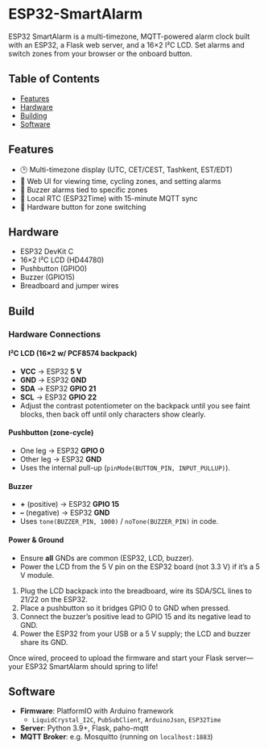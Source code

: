 # ESP32-SmartAlarm
ESP32 SmartAlarm is a multi-timezone, MQTT-powered alarm clock built with an ESP32,
a Flask web server, and a 16×2 I²C LCD. 
Set alarms and switch zones from your browser or the onboard button.

## Table of Contents
- [Features](#features)
- [Hardware](#hardware)
- [Building](#build)
- [Software](#software)



## Features
- 🕑 Multi-timezone display (UTC, CET/CEST, Tashkent, EST/EDT)
- 📱 Web UI for viewing time, cycling zones, and setting alarms
- 🔔 Buzzer alarms tied to specific zones
- 🔄 Local RTC (ESP32Time) with 15-minute MQTT sync
- 🔀 Hardware button for zone switching

## Hardware
- ESP32 DevKit C
- 16×2 I²C LCD (HD44780)
- Pushbutton (GPIO0)
- Buzzer (GPIO15)
- Breadboard and jumper wires

## Build
### Hardware Connections
#### I²C LCD (16×2 w/ PCF8574 backpack)
- **VCC** → ESP32 **5 V**  
- **GND** → ESP32 **GND**  
- **SDA** → ESP32 **GPIO 21**  
- **SCL** → ESP32 **GPIO 22**  
- Adjust the contrast potentiometer on the backpack until you see faint blocks, then back off until only characters show clearly.

#### Pushbutton (zone-cycle)
- One leg → ESP32 **GPIO 0**  
- Other leg → ESP32 **GND**  
- Uses the internal pull-up (`pinMode(BUTTON_PIN, INPUT_PULLUP)`).

#### Buzzer
- **+** (positive) → ESP32 **GPIO 15**  
- **–** (negative) → ESP32 **GND**  
- Uses `tone(BUZZER_PIN, 1000)` / `noTone(BUZZER_PIN)` in code.

#### Power & Ground
- Ensure **all** GNDs are common (ESP32, LCD, buzzer).  
- Power the LCD from the 5 V pin on the ESP32 board (not 3.3 V) if it’s a 5 V module.


1. Plug the LCD backpack into the breadboard, wire its SDA/SCL lines to 21/22 on the ESP32.  
2. Place a pushbutton so it bridges GPIO 0 to GND when pressed.  
3. Connect the buzzer’s positive lead to GPIO 15 and its negative lead to GND.  
4. Power the ESP32 from your USB or a 5 V supply; the LCD and buzzer share its GND.

Once wired, proceed to upload the firmware and start your Flask server—your ESP32 SmartAlarm should spring to life!



## Software
- **Firmware**: PlatformIO with Arduino framework
  - `LiquidCrystal_I2C`, `PubSubClient`, `ArduinoJson`, `ESP32Time`
- **Server**: Python 3.9+, Flask, paho-mqtt
- **MQTT Broker**: e.g. Mosquitto (running on `localhost:1883`)






